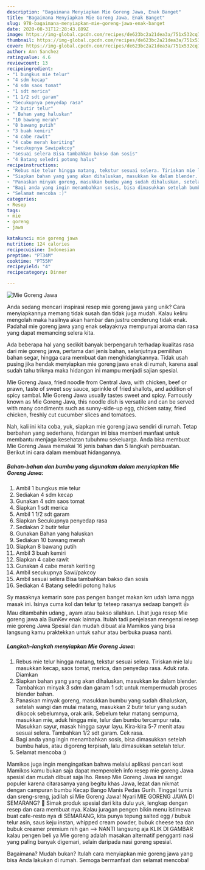 ```yaml
---
description: "Bagaimana Menyiapkan Mie Goreng Jawa, Enak Banget"
title: "Bagaimana Menyiapkan Mie Goreng Jawa, Enak Banget"
slug: 978-bagaimana-menyiapkan-mie-goreng-jawa-enak-banget
date: 2020-08-31T12:28:43.889Z
image: https://img-global.cpcdn.com/recipes/de623bc2a21dea3a/751x532cq70/mie-goreng-jawa-foto-resep-utama.jpg
thumbnail: https://img-global.cpcdn.com/recipes/de623bc2a21dea3a/751x532cq70/mie-goreng-jawa-foto-resep-utama.jpg
cover: https://img-global.cpcdn.com/recipes/de623bc2a21dea3a/751x532cq70/mie-goreng-jawa-foto-resep-utama.jpg
author: Ann Sanchez
ratingvalue: 4.6
reviewcount: 13
recipeingredient:
- "1 bungkus mie telur"
- "4 sdm kecap"
- "4 sdm saos tomat"
- "1 sdt merica"
- "1 1/2 sdt garam"
- "Secukupnya penyedap rasa"
- "2 butir telur"
- " Bahan yang haluskan"
- "10 bawang merah"
- "8 bawang putih"
- "3 buah kemiri"
- "4 cabe rawit"
- "4 cabe merah keriting"
- "secukupnya Sawipakcoy"
- "sesuai selera Bisa tambahkan bakso dan sosis"
- "4 Batang seledri potong halus"
recipeinstructions:
- "Rebus mie telur hingga matang, tekstur sesuai selera. Tiriskan mie lalu masukkan kecap, saos tomat, merica, dan penyedap rasa. Aduk rata. Diamkan"
- "Siapkan bahan yang yang akan dihaluskan, masukkan ke dalam blender. Tambahkan minyak 3 sdm dan garam 1 sdt untuk mempermudah proses blender bahan."
- "Panaskan minyak goreng, masukkan bumbu yang sudah dihaluskan, setelah wangi dan mulai matang, masukkan 2 butir telur yang sudah dikocok sebelumnya, orak arik. Sebelum telur matang sempurna, masukkan mie, aduk hingga mie, telur dan bumbu tercampur rata. Masukkan sayur, masak hingga sayur layu. Kira-kira 5-7 menit atau sesuai selera. Tambahkan 1/2 sdt garam. Cek rasa."
- "Bagi anda yang ingin menambahkan sosis, bisa dimasukkan setelah bumbu halus, atau digoreng terpisah, lalu dimasukkan setelah telur."
- "Selamat mencoba :)"
categories:
- Resep
tags:
- mie
- goreng
- jawa

katakunci: mie goreng jawa 
nutrition: 124 calories
recipecuisine: Indonesian
preptime: "PT34M"
cooktime: "PT55M"
recipeyield: "4"
recipecategory: Dinner

---
```



![Mie Goreng Jawa](https://img-global.cpcdn.com/recipes/de623bc2a21dea3a/751x532cq70/mie-goreng-jawa-foto-resep-utama.jpg)

Anda sedang mencari inspirasi resep mie goreng jawa yang unik? Cara menyiapkannya memang tidak susah dan tidak juga mudah. Kalau keliru mengolah maka hasilnya akan hambar dan justru cenderung tidak enak. Padahal mie goreng jawa yang enak selayaknya mempunyai aroma dan rasa yang dapat memancing selera kita.

Ada beberapa hal yang sedikit banyak berpengaruh terhadap kualitas rasa dari mie goreng jawa, pertama dari jenis bahan, selanjutnya pemilihan bahan segar, hingga cara membuat dan menghidangkannya. Tidak usah pusing jika hendak menyiapkan mie goreng jawa enak di rumah, karena asal sudah tahu triknya maka hidangan ini mampu menjadi sajian spesial.

Mie Goreng Jawa, fried noodle from Central Java, with chicken, beef or prawn, taste of sweet soy sauce, sprinkle of fried shallots, and addition of spicy sambal. Mie Goreng Jawa usually tastes sweet and spicy. Famously known as Mie Goreng Java, this noodle dish is versatile and can be served with many condiments such as sunny-side-up egg, chicken satay, fried chicken, freshly cut cucumber slices and tomatoes.


Nah, kali ini kita coba, yuk, siapkan mie goreng jawa sendiri di rumah. Tetap berbahan yang sederhana, hidangan ini bisa memberi manfaat untuk membantu menjaga kesehatan tubuhmu sekeluarga. Anda bisa membuat Mie Goreng Jawa memakai 16 jenis bahan dan 5 langkah pembuatan. Berikut ini cara dalam membuat hidangannya.

<!--inarticleads1-->

##### Bahan-bahan dan bumbu yang digunakan dalam menyiapkan Mie Goreng Jawa:

1. Ambil 1 bungkus mie telur
1. Sediakan 4 sdm kecap
1. Gunakan 4 sdm saos tomat
1. Siapkan 1 sdt merica
1. Ambil 1 1/2 sdt garam
1. Siapkan Secukupnya penyedap rasa
1. Sediakan 2 butir telur
1. Gunakan  Bahan yang haluskan
1. Sediakan 10 bawang merah
1. Siapkan 8 bawang putih
1. Ambil 3 buah kemiri
1. Siapkan 4 cabe rawit
1. Gunakan 4 cabe merah keriting
1. Ambil secukupnya Sawi/pakcoy
1. Ambil sesuai selera Bisa tambahkan bakso dan sosis
1. Sediakan 4 Batang seledri potong halus


Sy masaknya kemarin sore pas pengen banget makan krn udah lama ngga masak ini. Isinya cuma kol dan telur tp teteep rasanya sedaap bangett 👍 Mau ditambahin udang , ayam atau bakso silahkan. Lihat juga resep Mie goreng jawa ala BunKev enak lainnya. Itulah tadi penjelasan mengenai resep mie goreng Jawa Spesial dan mudah dibuat ala Mamikos yang bisa langsung kamu praktekkan untuk sahur atau berbuka puasa nanti. 

<!--inarticleads2-->

##### Langkah-langkah menyiapkan Mie Goreng Jawa:

1. Rebus mie telur hingga matang, tekstur sesuai selera. Tiriskan mie lalu masukkan kecap, saos tomat, merica, dan penyedap rasa. Aduk rata. Diamkan
1. Siapkan bahan yang yang akan dihaluskan, masukkan ke dalam blender. Tambahkan minyak 3 sdm dan garam 1 sdt untuk mempermudah proses blender bahan.
1. Panaskan minyak goreng, masukkan bumbu yang sudah dihaluskan, setelah wangi dan mulai matang, masukkan 2 butir telur yang sudah dikocok sebelumnya, orak arik. Sebelum telur matang sempurna, masukkan mie, aduk hingga mie, telur dan bumbu tercampur rata. Masukkan sayur, masak hingga sayur layu. Kira-kira 5-7 menit atau sesuai selera. Tambahkan 1/2 sdt garam. Cek rasa.
1. Bagi anda yang ingin menambahkan sosis, bisa dimasukkan setelah bumbu halus, atau digoreng terpisah, lalu dimasukkan setelah telur.
1. Selamat mencoba :)


Mamikos juga ingin mengingatkan bahwa melalui aplikasi pencari kost Mamikos kamu bukan saja dapat memperoleh info resep mie goreng Jawa spesial dan mudah dibuat saja lho. Resep Mie Goreng Jawa ini sangat populer karena citarasanya yang begitu khas Jawa, lezat dan nikmat dengan campuran bumbu Kecap Bango Manis Pedas Gurih. Tinggal tumis dan sreng-sreng, jadilah si Mie Goreng Jawa! Nyari MIE GORENG JAWA DI SEMARANG? 🙂 Simak produk spesial dari kita dulu yuk, lengkap dengan resep dan cara membuat nya. Kalau juragan pengen bikin menu istimewa buat cafe-resto nya di SEMARANG, kita punya tepung salted egg / bubuk telur asin, saus keju instan, whipped cream powder, bubuk cheese tea dan bubuk creamer premium nih gan --&gt; NANTI langsung aja KLIK DI GAMBAR kalau pengen beli ya Mie goreng adalah masakan alternatif pengganti nasi yang paling banyak digemari, selain daripada nasi goreng spesial. 

Bagaimana? Mudah bukan? Itulah cara menyiapkan mie goreng jawa yang bisa Anda lakukan di rumah. Semoga bermanfaat dan selamat mencoba!
